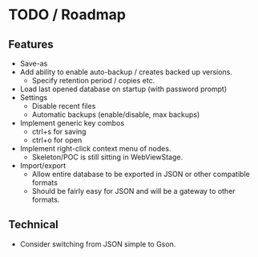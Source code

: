 # TODO / Roadmap

## Features
- Save-as
- Add ability to enable auto-backup / creates backed up versions.
  - Specify retention period / copies etc.
- Load last opened database on startup (with password prompt)
- Settings
  - Disable recent files
  - Automatic backups (enable/disable, max backups)
- Implement generic key combos
  - ctrl+s for saving
  - ctrl+o for open
- Implement right-click context menu of nodes.
  - Skeleton/POC is still sitting in WebViewStage.
- Import/export
  - Allow entire database to be exported in JSON or other compatible formats
  - Should be fairly easy for JSON and will be a gateway to other formats.

## Technical
- Consider switching from JSON simple to Gson.
